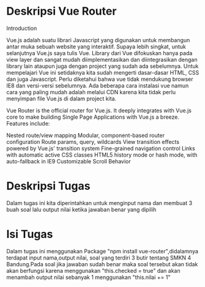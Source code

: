 # Deskripsi Vue Router

Introduction

Vue.js adalah suatu librari Javascript yang digunakan untuk membangun antar muka sebuah website yang interaktif. Supaya lebih singkat, untuk selanjutnya Vue.js saya tulis Vue. Library dari Vue difokuskan hanya pada view layer dan sangat mudah diimplementasikan dan diintegrasikan dengan library lain ataupun juga dengan project yang sudah ada sebelumnya. Untuk mempelajari Vue ini setidaknya kita sudah mengerti dasar-dasar HTML, CSS dan juga Javascript.
Perlu diketahui bahwa vue tidak mendukung browser IE8 dan versi-versi sebelumnya. Ada beberapa cara instalasi vue namun cara yang paling mudah adalah melalui CDN karena kita tidak perlu menyimpan file Vue.js di dalam project kita.

Vue Router is the official router for Vue.js. It deeply integrates with Vue.js core to make building Single Page Applications with Vue.js a breeze. Features include:

Nested route/view mapping
Modular, component-based router configuration
Route params, query, wildcards
View transition effects powered by Vue.js' transition system
Fine-grained navigation control
Links with automatic active CSS classes
HTML5 history mode or hash mode, with auto-fallback in IE9
Customizable Scroll Behavior

# Deskripsi Tugas

Dalam tugas ini kita diperintahkan untuk menginput nama dan membuat 3 buah soal lalu output nilai ketika jawaban benar yang dipilih

# Isi Tugas
Dalam tugas ini menggunakan Package "npm install vue-router",didalamnya terdapat input nama,output nilai,
soal yang terdiri 3 butir tentang SMKN 4 Bandung.Pada soal jika jawaban sudah benar maka soal tersebut 
akan tidak akan berfungsi karena menggunakan "this.checked = true" dan akan menambah output nilai sebanyak 1 
menggunakan "this.nilai += 1"


